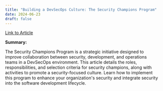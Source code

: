 ```yaml
---
title: "Building a DevSecOps Culture: The Security Champions Program"
date: 2024-06-23
draft: false
---
```


[Link to Article](https://medium.com/itnext/building-a-devsecops-culture-the-security-champions-program-3d5c5afa6eba)

**Summary:**

The Security Champions Program is a strategic initiative designed to improve collaboration between security, development, and operations teams in a DevSecOps environment. This article details the roles, responsibilities, and selection criteria for security champions, along with activities to promote a security-focused culture. Learn how to implement this program to enhance your organization's security and integrate security into the software development lifecycle.